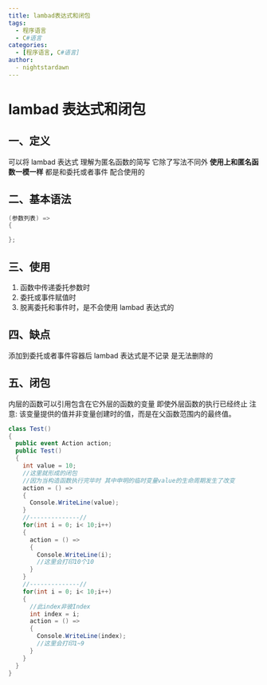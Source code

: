 ```yaml
---
title: lambad表达式和闭包
tags:
  - 程序语言
  - C#语言
categories:
  - [程序语言, C#语言]
author:
  - nightstardawn
---
```


# lambad 表达式和闭包

## 一、定义

可以将 lambad 表达式 理解为匿名函数的简写
它除了写法不同外
**使用上和匿名函数一模一样**
都是和委托或者事件 配合使用的

## 二、基本语法

```cs
(参数列表) =>
{

};
```

## 三、使用

1. 函数中传递委托参数时
2. 委托或事件赋值时
3. 脱离委托和事件时，是不会使用 lambad 表达式的

## 四、缺点

添加到委托或者事件容器后 lambad 表达式是不记录 是无法删除的

## 五、闭包

内层的函数可以引用包含在它外层的函数的变量
即使外层函数的执行已经终止
注意:
该变量提供的值并非变量创建时的值，而是在父函数范围内的最终值。

```cs
class Test()
{
  public event Action action;
  public Test()
  {
    int value = 10;
    //这里就形成的闭包
    //因为当构造函数执行完毕时 其中申明的临时变量value的生命周期发生了改变
    action = () =>
    {
      Console.WriteLine(value);
    }
    //--------------//
    for(int i = 0; i< 10;i++)
    {
      action = () =>
      {
        Console.WriteLine(i);
        //这里会打印10个10
      }
    }
    //--------------//
    for(int i = 0; i< 10;i++)
    {
      //此index非彼Index
      int index = i;
      action = () =>
      {
        Console.WriteLine(index);
        //这里会打印1~9
      }
    }
  }
}
```
